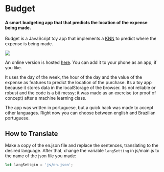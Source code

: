 # Budget

#### A smart budgeting app that that predicts the location of the expense being made.

Budget is a JavaScript toy app that implements a [KNN](https://en.wikipedia.org/wiki/K-nearest_neighbors_algorithm) to predict where the expense is being made. 

![](budget.gif)

An online version is hosted [here](https://victorribeiro.com/budget/). You can add it to your phone as an app, if you like.

It uses the day of the week, the hour of the day and the value of the expense as features to predict the location of the purchase. 
Its a toy app because it stores data in the localStorage of the browser. Its not reliable or robust and the code is a bit messy; it was made as an exercise (or proof of concept) after a machine learning class.

The app was written in portuguese, but a quick hack was made to accept other languages. Right now you can choose between english and Brazilian portuguese.

## How to Translate

Make a copy of the en.json file and replace the sentences, translating to the desired language. After that, change the variable `langSetting` in js/main.js to the name of the json file you made:

```javascript
let langSettgin = 'js/en.json';
```
